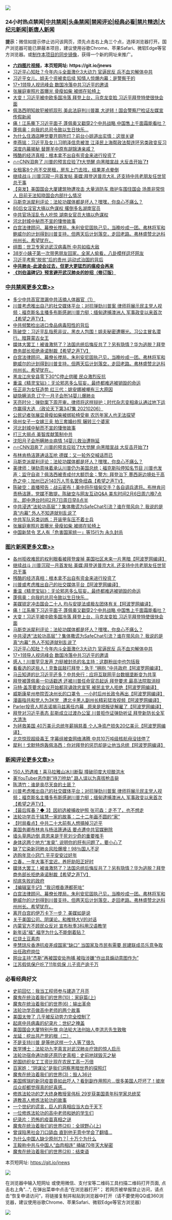 ![](https://raw.githubusercontent.com/fqnews/bnews/master/64photo/fqnews-qr.jpg)

<div id="tt">
<h3>24小时热点禁闻|<a href="#%E4%B8%AD%E5%85%B1%E7%A6%81%E9%97%BB%E6%9B%B4%E5%A4%9A%E6%96%87%E7%AB%A0">中共禁闻</a>|<a href="#%E5%9B%BE%E7%89%87%E6%96%B0%E9%97%BB%E6%9B%B4%E5%A4%9A%E6%96%87%E7%AB%A0">头条禁闻</a>|<a href="#%E6%96%B0%E9%97%BB%E8%AF%84%E8%AE%BA%E6%9B%B4%E5%A4%9A%E6%96%87%E7%AB%A0">禁闻评论|<a href="#%E5%BF%85%E7%9C%8B%E7%BB%8F%E5%85%B8%E5%A5%BD%E6%96%87">经典必看|<a href="/video.md#%E7%A6%81%E7%89%87%E7%B2%BE%E9%80%89">禁片精选</a>|<a href="https://github.com/fqnews/djy/blob/master/gb/nf1351518.md#1">大纪元新闻</a>|<a href="https://github.com/fqnews/ntdtv/blob/master/gb/prog204.md#1">新唐人新闻</a></h3>
<div><b>提示：</b>微信如提示停止访问该网页，须先点击右上角三个点，选择浏览器打开。国产浏览器可能已屏蔽本项目，建议使用谷歌Chrome、苹果Safari、微软Edge等官方浏览器。或<a href="https://github.com/fqnews/bnews/blob/master/%E5%88%B6%E4%BD%9Cgit%E7%A6%81%E9%97%BB%E9%95%9C%E5%83%8F.md">制作本项目的同步镜像</a>，获得一个新的网址来推广。</div>
<ul>
<li><b><a href="http://d1.bdrive.tk/64.mp4" target="_blank">六四图片视频</a>，本页短网址: https://git.io/jnews</b></li>
<li><a href="/topimagenews/20210207/1482968.md">习近平心知肚？今年内斗全面激化3大动力 官逼民反 兵不血刃解体中共</a></li>
<li><a href="/comments/20210207/1482907.md">习近平女儿、姐夫个资被卖后续 知情人惊爆内幕：是警察干的</a></li>
<li><a href="/topimagenews/20210207/1482958.md">17+1领导人视讯峰会 数国冷落中共习近平的邀请</a></li>
<li><a href="/cbnews/20210207/1482985.md">张展庭审照片首曝光 骨瘦如柴 被绑在轮椅上</a></li>
<li><a href="/topimagenews/20210207/1483099.md">大变！习近平被中欧多国冷落 拜登上台，马克龙变脸 习近平拜登特使很快会面</a></li>
<li><a href="/cnnews/20210207/1483019.md">佩洛西明知故犯被抓现形 美此法庭判川普赢 大逆转！国会警察尸检证左媒宣传假新闻</a></li>
<li><a href="/topimagenews/20210207/1483144.md">痛！江系撕下习近平面子 蓬佩奥又戳穿2个中共战略 中国售上千面霜能看吐？</a></li>
<li><a href="/topimagenews/20210207/1483181.md">蓬佩奥：向我的总司令致以生日快乐…</a></li>
<li><a href="/funmedia/20210207/1483062.md">为什么住酒店睡觉要开厕所灯？前台小姐道出实情：这很关键</a></li>
<li><a href="/comments/20210207/1483169.md">李燕铭：习近平及女儿习明泽信息被泄 江泽民上海帮政法帮连环另类政变反习 深度内幕揭秘 替罪羊中原有胡锦涛亲戚？</a></li>
<li><a href="/topimagenews/20210207/1483255.md">残酷的经济真相：根本拿不出自有资金来进行投资了</a></li>
<li><a href="/cbnews/20210207/1483098.md">🔥🔥CNN泪奔了 川普的预言应验了❗大觉醒 向黑暗宣战 大反击开始了❗</a></li>
<li><a href="/funmedia/20210207/1483039.md">女租客8个月不交房租，房东上门去找，结果差点晕倒</a></li>
<li><a href="/topimagenews/20210207/1483265.md">继续战斗 川普沉寂一月首发帖 美媒:拜登送普京大礼 还支持中共老朋友任世贸总干事</a></li>
<li><a href="/bannedvideo/20210207/1483248.md">【突发】美国国会大厦建筑物遭攻击  大量消防车 救护车围住国会 场景非常惊人 目前无法知晓国会内部什么情况</a></li>
<li><a href="/comments/20210207/1482940.md">马斯克派犀利评论：法轮功媒体都是坏人？嘿嘿，你良心不痛么？</a></li>
<li><a href="/headline/20210207/1483229.md">80后女淫官大搞以色谋权 撂倒多名湖南官员</a></li>
<li><a href="/comments/20210207/1483192.md">中共官场淫乱令人吃惊 湖南女官员大搞以色谋权</a></li>
<li><a href="/cbnews/20210207/1483146.md">河北封城中秘而不宣的悽惨故事</a></li>
<li><a href="/comments/20210207/1483279.md">白宫法律顾问、幕僚长搅局，朱利安尼固执己见，当晚吵成一团。弗林将军和鲍威尔的计划得到川普支持，但两天后计划落空，走回老路。弗林盛赞北达科州州长。希望犹在。</a></li>
<li><a href="/cbnews/20210206/1482902.md">组图：世卫专家访武汉病毒所 中共如临大敌</a></li>
<li><a href="/funmedia/20210207/1483051.md">38岁小姨子第一次带男朋友回家，全家人偷看，八卦模样逗坏网友</a></li>
<li><a href="/cbnews/20210207/1482946.md">习近平考察“脱贫”后的贵州 运动式治国的背后</a></li>
<li><b><a href="/comments/20200211/1275071.md" target="_blank">中共肺炎-此波会过去，但更大更猛烈的瘟疫会再来</a></b></li>
<li><b><a href="/comments/20200207/1272816.md" target="_blank">《刘伯温碑记》预言避开武汉肺炎的妙招（修订版）</a></b></li>
</ul>
</div>

<div class="catlist">
<h3><a href="/cbnews/" target="_blank">中共禁闻</a><span><a href="/cbnews/" target="_blank" rel="nofollow">更多文章>></a></span></h3>
<ul>
<li><a href="/cbnews/20210207/1483381.md" target="_blank">多少中共高官泄漏中共活摘人体器官（1）</a></li>
<li><a href="/comments/20210207/1483360.md" target="_blank">川普考虑推出自己的社交媒体平台；对抗弹劾川普案 律师将展示民主党人视频；福克斯名主播多布斯感谢川普力挺；缅甸逮捕澳洲人 军事政变以来首次【希望之声TV】</a></li>
<li><a href="/cbnews/20210207/1483355.md" target="_blank">中共频繁检出进口食品病毒阳性的背后</a></li>
<li><a href="/cbnews/20210207/1483334.md" target="_blank">陈破空：习近平乱指惹非议，黑衣人包围！姐夫秘密遭曝光。习公主冒名潜行。暗算蒙古女王</a></li>
<li><a href="/comments/20210207/1483295.md" target="_blank">媒体大罢工！被谁激怒了？法国总统后悔反共了？另有隐情？华为逃脱？拜登商务部长拒绝承诺制裁【希望之声TV】</a></li>
<li><a href="/comments/20210207/1483279.md" target="_blank">白宫法律顾问、幕僚长搅局，朱利安尼固执己见，当晚吵成一团。弗林将军和鲍威尔的计划得到川普支持，但两天后计划落空，走回老路。弗林盛赞北达科州州长。希望犹在。</a></li>
<li><a href="/cbnews/20210207/1483237.md" target="_blank">黑龙江庆安县零下30℃停止供暖 民众激烈反抗</a></li>
<li><a href="/comments/20210207/1483227.md" target="_blank">重温《精灵宝钻》：无论邪恶多么狂妄，最终都难逃被销毁的命运</a></li>
<li><a href="/cbnews/20210207/1483183.md" target="_blank">任正非为女狂造势 红三代：姚安娜被嘲有三大原因</a></li>
<li><a href="/cbnews/20210207/1483182.md" target="_blank">疑隐瞒消息 辽宁一月子会所14婴儿爆肺炎</a></li>
<li><a href="/cbnews/20210207/1483176.md" target="_blank">天亮时分：弹劾案下周开审，律师将这样辩护；时代杂志变相承认通过地下运作赢得大选 （政论天下第347集 20210206）</a></li>
<li><a href="/cbnews/20210207/1483165.md" target="_blank">公民记者张展显骨瘦如柴被绑轮椅受审 农历年家人也无法探望</a></li>
<li><a href="/cbnews/20210207/1483147.md" target="_blank">徐州女子一女嫁三夫 拍三套婚纱照 辗转三个婆家</a></li>
<li><a href="/cbnews/20210207/1483146.md" target="_blank">河北封城中秘而不宣的悽惨故事</a></li>
<li><a href="/cbnews/20210207/1483131.md" target="_blank">打三大弱点 美智库献策制中共</a></li>
<li><a href="/cbnews/20210207/1483100.md" target="_blank">沈阳月子会所瞒肺炎病情 14婴儿救治遭拖延</a></li>
<li><a href="/cbnews/20210207/1483098.md" target="_blank">🔥🔥CNN泪奔了 川普的预言应验了❗大觉醒 向黑暗宣战 大反击开始了❗</a></li>
<li><a href="/cbnews/20210207/1483061.md" target="_blank">布林肯杨洁篪通话互呛 德媒：又一轮外交喊话而已</a></li>
<li><a href="/comments/20210207/1482940.md" target="_blank">马斯克派犀利评论：法轮功媒体都是坏人？嘿嘿，你良心不痛么？</a></li>
<li><a href="/cbnews/20210207/1483013.md" target="_blank">美律师：弹劾意味着承认川普仍为美国总统；福克斯叫停知名节目  川普也发声；监守自盗？佩洛西被责成付大额罚金；警方: 拜登治下 墨西哥边境处于高危之中；加州已近140万人签名罢免纽森【希望之声TV】</a></li>
<li><a href="/cbnews/20210207/1482997.md" target="_blank">陈破空：直播预告：战云密布！美中将在缅甸交手？各自调兵遣将。布林肯问责杨洁篪，党媒不敢提。陈破空与网友互动Q&amp;A 美东时间2月6日周六晚7点半、即中港台时间2月7日周日早8点半</a></li>
<li><a href="/comments/20210207/1483218.md" target="_blank">中共浸透“法轮功高层”？集体撒谎为SafeChat引流？谁在带风向？ 我说的是真“内幕”  外人不知道就别乱说了</a></li>
<li><a href="/cbnews/20210207/1482986.md" target="_blank">中共军队另类训练：开装甲车压不着士兵</a></li>
<li><a href="/cbnews/20210207/1482985.md" target="_blank">张展庭审照片首曝光 骨瘦如柴 被绑在轮椅上</a></li>
<li><a href="/cbnews/20210207/1482959.md" target="_blank">中国新禁令 艺人有「危害国家统一」等15行为 永久封杀</a></li>

</ul>
</div>
<div class="catlist">
<h3><a href="/topimagenews/" target="_blank">图片新闻</a><span><a href="/topimagenews/" target="_blank" rel="nofollow">更多文章>></a></span></h3>
<ul>
<li><a href="/topimagenews/20210207/1483351.md" target="_blank">各州拒收难民的权利眼看被拜登废掉 美国社区未来一片黑暗【阿波罗网编译】</a></li>
<li><a href="/topimagenews/20210207/1483265.md" target="_blank">继续战斗 川普沉寂一月首发帖 美媒:拜登送普京大礼 还支持中共老朋友任世贸总干事</a></li>
<li><a href="/topimagenews/20210207/1483255.md" target="_blank">残酷的经济真相：根本拿不出自有资金来进行投资了</a></li>
<li><a href="/topimagenews/20210207/1483236.md" target="_blank">川普或考虑推出自己的社交媒体平台【阿波罗网编译】</a></li>
<li><a href="/comments/20210207/1483227.md" target="_blank">重温《精灵宝钻》：无论邪恶多么狂妄，最终都难逃被销毁的命运</a></li>
<li><a href="/topimagenews/20210207/1483181.md" target="_blank">蓬佩奥：向我的总司令致以生日快乐…</a></li>
<li><a href="/topimagenews/20210207/1483145.md" target="_blank">美媒锁定冲击国会二十人 均与安提法或极左团体有关【阿波罗网编译】</a></li>
<li><a href="/topimagenews/20210207/1483144.md" target="_blank">痛！江系撕下习近平面子 蓬佩奥又戳穿2个中共战略 中国售上千面霜能看吐？</a></li>
<li><a href="/topimagenews/20210207/1483099.md" target="_blank">大变！习近平被中欧多国冷落 拜登上台，马克龙变脸 习近平拜登特使很快会面</a></li>
<li><a href="/comments/20210207/1482940.md" target="_blank">马斯克派犀利评论：法轮功媒体都是坏人？嘿嘿，你良心不痛么？</a></li>
<li><a href="/comments/20210207/1483218.md" target="_blank">中共浸透“法轮功高层”？集体撒谎为SafeChat引流？谁在带风向？ 我说的是真“内幕”  外人不知道就别乱说了</a></li>
<li><a href="/topimagenews/20210207/1482968.md" target="_blank">习近平心知肚？今年内斗全面激化3大动力 官逼民反 兵不血刃解体中共</a></li>
<li><a href="/topimagenews/20210207/1482958.md" target="_blank">17+1领导人视讯峰会 数国冷落中共习近平的邀请</a></li>
<li><a href="/topimagenews/20210206/1482681.md" target="_blank">感人！川普罕见发声 力挺被封杀的名主持：这群粉丝中也包括我</a></li>
<li><a href="/topimagenews/20210206/1482679.md" target="_blank">看看选的这些人！克鲁兹敲打拜登：急于 &#8220;拥抱 &#8220;中共政府【阿波罗网编译】</a></li>
<li><a href="/topimagenews/20210206/1482626.md" target="_blank">马云知道的比习近平还多？中共央行：应将互联网平台数据垄断变为共享</a></li>
<li><a href="/topimagenews/20210206/1482318.md" target="_blank">拜登被蓬佩奥一句话戳透 还被川普任命官员起诉 拜登要求,最高法院取消辩</a></li>
<li><a href="/topimagenews/20210206/1482281.md" target="_blank">马特·盖茨要求会议开始都背诵效忠宣誓 被民主党人拒绝【阿波罗网编译】</a></li>
<li><a href="/topimagenews/20210205/1482180.md" target="_blank">威斯康星州参院否决州长的口罩令   一小时后州长政令再出【阿波罗网编译】</a></li>
<li><a href="/topimagenews/20210205/1482146.md" target="_blank">漫画指共和党人为3K党   遭北卡黑人副州长精彩猛攻视频【阿波罗网编译】</a></li>
<li><a href="/topimagenews/20210205/1482118.md" target="_blank">Parler投资人邦吉诺揭马兹离任内幕   原来是把叛徒解雇了【阿波罗网编译】</a></li>
<li><a href="/topimagenews/20210205/1482097.md" target="_blank">拜登对习近平表态 彭斯成立过渡办公室 川普拒作证弹劾听证 拜登新防长全军大清洗</a></li>
<li><a href="/topimagenews/20210205/1482080.md" target="_blank">为拯救美国 40万美元总统年薪捐慈善 个人净资产损失20亿美元【阿波罗网编译】</a></li>
<li><a href="/topimagenews/20210205/1482006.md" target="_blank">北京惊现超级毒王 字幕组被查网络沸腾 中共10万吨级核航母没钱停了</a></li>
<li><a href="/topimagenews/20210205/1482005.md" target="_blank">犀利！戈默特炮轰佩洛西：你对拜登的惩罚却是让他当总统【阿波罗网编译】</a></li>

</ul>
</div>
<div class="catlist">
<h3><a href="/comments/" target="_blank">新闻评论</a><span><a href="/comments/" target="_blank" rel="nofollow">更多文章>></a></span></h3>
<ul>
<li><a href="/comments/20210207/1483377.md" target="_blank">150人恐遇难！喜马拉雅山冰川断裂 撞破印度大坝酿洪水</a></li>
<li><a href="/comments/20210207/1483375.md" target="_blank">美YouTuber恶作剧“持刀抢劫” 路人误以为真拔枪击毙</a></li>
<li><a href="/comments/20210207/1483372.md" target="_blank">陈清竹：谁是丧尽天良的土匪？</a></li>
<li><a href="/comments/20210207/1483360.md" target="_blank">川普考虑推出自己的社交媒体平台；对抗弹劾川普案 律师将展示民主党人视频；福克斯名主播多布斯感谢川普力挺；缅甸逮捕澳洲人 军事政变以来首次【希望之声TV】</a></li>
<li><a href="/comments/20210207/1483359.md" target="_blank">【最后挥春？◆ 3】因初选被捕收护照 张可森：走不了，也不想走</a></li>
<li><a href="/comments/20210207/1483358.md" target="_blank">法轮功学员于铭慧一家的故事：二十二年画不圆的“家”</a></li>
<li><a href="/comments/20210207/1483331.md" target="_blank">【时局看点】中共二十大前有人想搞掉习近平</a></li>
<li><a href="/comments/20210207/1483322.md" target="_blank">美国务卿布林肯与杨洁篪通话 要点遭中共官媒删除</a></li>
<li><a href="/comments/20210207/1483321.md" target="_blank">墙头草两边倒 周恩来是干死刘少奇的重要推手</a></li>
<li><a href="/comments/20210207/1483317.md" target="_blank">身体这两个地方“发臭”, 说明你的肝有问题了，要小心了</a></li>
<li><a href="/comments/20210207/1483302.md" target="_blank">缺了它染新冠肺炎风险爆增！98％国人不足</a></li>
<li><a href="/comments/20210207/1483301.md" target="_blank">选购年货小窍门 平平安安过好年</a></li>
<li><a href="/comments/20210207/1483300.md" target="_blank">立春，一年大事不宜迟，养肝助阳正好时</a></li>
<li><a href="/comments/20210207/1483295.md" target="_blank">媒体大罢工！被谁激怒了？法国总统后悔反共了？另有隐情？华为逃脱？拜登商务部长拒绝承诺制裁【希望之声TV】</a></li>
<li><a href="/comments/20210207/1483292.md" target="_blank">彻底失败的政府</a></li>
<li><a href="/comments/20210207/1483291.md" target="_blank">【编辑室手记】“我识嘅香港都死咗”</a></li>
<li><a href="/comments/20210207/1483279.md" target="_blank">白宫法律顾问、幕僚长搅局，朱利安尼固执己见，当晚吵成一团。弗林将军和鲍威尔的计划得到川普支持，但两天后计划落空，走回老路。弗林盛赞北达科州州长。希望犹在。</a></li>
<li><a href="/comments/20210207/1483278.md" target="_blank">离开白宫的伊万卡下一步？ 美媒如是说</a></li>
<li><a href="/comments/20210207/1483261.md" target="_blank">关于美国公司、阴谋论，和推特大V的对话</a></li>
<li><a href="/comments/20210207/1483273.md" target="_blank">内蒙官方不顾民众反对 宣布秋季3科用汉语教学</a></li>
<li><a href="/comments/20210207/1483266.md" target="_blank">新年话“福” 福字为什么不能倒着贴？</a></li>
<li><a href="/comments/20210207/1483264.md" target="_blank">红烧土豆素肉</a></li>
<li><a href="/comments/20210207/1483260.md" target="_blank">李慧琼斥香港抗疫差成国家“缺口” 当国家及市民有需要 民建联成员乐意争取出任政府岗位</a></li>
<li><a href="/comments/20210207/1483259.md" target="_blank">网台主持“杰斯”再被国安处拘捕 被指涉嫌“作出具煽动意图作为”</a></li>
<li><a href="/comments/20210207/1483251.md" target="_blank">江苏假低保户吃了11年低保 儿子资产逾千万</a></li>

</ul>
</div>

<div class="catlist">
<h3>必看经典好文</h3>
<ul>
<li><a href="/aomi/history/20141104/323033.md" target="_blank">史前回忆：我当工程师参与建造了月亮</a></li>
<li><a href="/topimagenews/20180529/950153.md" target="_blank">魔鬼在统治着我们的世界(10)：家庭篇(上)</a></li>
<li><a href="/topimagenews/20180524/947358.md" target="_blank">魔鬼在统治着我们的世界(6)：输出革命</a></li>
<li><a href="/comments/20200629/1352533.md" target="_blank">法轮功学员做高中老师的两个故事</a></li>
<li><a href="/comments/20200624/1349702.md" target="_blank">美国太惨了 几乎被反动势力完全控制了</a></li>
<li><a href="/comments/20200702/1354076.md" target="_blank">起底中共病毒的纪录片：世纪之掩盖</a></li>
<li><a href="/comments/20200516/1329276.md" target="_blank">美国国会大厦特别升旗 向法轮大法创始人李洪志先生致敬</a></li>
<li><a href="/comments/20200928/1404653.md" target="_blank">龙延：挖出共产党的根（二）</a></li>
<li><a href="/comments/20200716/1361654.md" target="_blank">不是支持川普 是等他这样一个人等了很久</a></li>
<li><a href="/comments/20200820/1382989.md" target="_blank">医学博士：法轮功九字真言对武汉肺炎疗效的惊人启示</a></li>
<li><a href="/tculture/20121025/73069.md" target="_blank">法轮功宿命通功能还原历史真相：史前地球毁灭之秘</a></li>
<li><a href="/lifebaike/20200515/1328783.md" target="_blank">民国纺织女工工资比现在农民工高一万倍</a></li>
<li><a href="/comments/20201031/1423298.md" target="_blank">百家姓：“阴谋论”是我们洞察黑暗世界的探照灯</a></li>
<li><a href="/topimagenews/20180521/945342.md" target="_blank">魔鬼在统治着我们的世界(3)：毁人36计</a></li>
<li><a href="/comments/20201215/1447764.md" target="_blank">美国辉瑞的新冠疫苗竟如此吓人？看到副作用照片…很多美国人吓坏了！彼岸瓜众却都觉得真的好喜感…</a></li>
<li><a href="/comments/20190517/1129285.md" target="_blank">修炼法轮功的芝大终身教授吴伟标 29岁获美国青年科学家总统奖</a></li>
<li><a href="/comments/20200805/1375080.md" target="_blank">道教高人修炼法轮功的故事</a></li>
<li><a href="/comments/20200621/1348067.md" target="_blank">一个世纪的谎言，巨人的真相应当大白于天下</a></li>
<li><a href="/cbnews/20200702/1354550.md" target="_blank">一位修炼法轮功的高中老师和她的学生们</a></li>
<li><a href="/topimagenews/20180408/925060.md" target="_blank">纪录片：恐怖的疫苗真相之谜</a></li>
<li><a href="/comments/20181210/1044798.md" target="_blank">魔鬼在统治着我们的世界(26)：全球野心(上)</a></li>
<li><a href="/topimagenews/20200928/1404412.md" target="_blank">曾误陷黑社会刀口舔血 直到他无意中学会了翻墙&#8230;</a></li>
<li><a href="/ssgc/20200715/1360940.md" target="_blank">为什么中国人缺少原创力？| 十万个为什么</a></li>
<li><a href="/cbnews/20200730/1371580.md" target="_blank">王毅称中共与中国人“血肉相连” 捅破70年天大秘密</a></li>
<li><a href="/comments/20181228/1054609.md" target="_blank">魔鬼在统治着我们的世界(28)：结束语</a></li>

</ul>
</div>

本页短网址: https://git.io/jnews

![](https://raw.githubusercontent.com/fqnews/bnews/master/64photo/fqnews-qr.jpg)

在浏览器中输入短网址 或使用微信、支付宝等二维码工具扫描二维码打开页面, 点击右上角"...", 在弹出菜单中点击“在浏览器打开”； 若网页被举报禁止访问，请点击“恢复申请访问”，将链接复制并粘贴到浏览器中打开（请不要使用QQ或360浏览器，建议使用谷歌Chrome、苹果Safari、微软Edge等官方浏览器）

![](https://raw.githubusercontent.com/fqnews/bnews/master/64photo/wx.jpg)